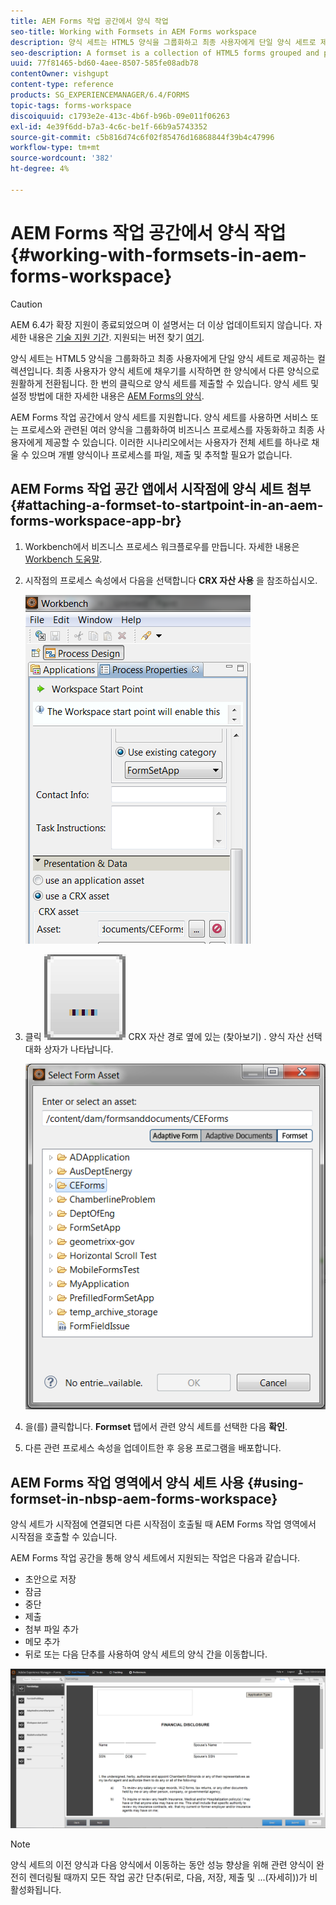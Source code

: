 ```yaml
---
title: AEM Forms 작업 공간에서 양식 작업
seo-title: Working with Formsets in AEM Forms workspace
description: 양식 세트는 HTML5 양식을 그룹화하고 최종 사용자에게 단일 양식 세트로 제공하는 컬렉션입니다. AEM Forms 작업 공간에서 양식 세트를 사용하는 방법을 알아봅니다.
seo-description: A formset is a collection of HTML5 forms grouped and presented as a single set of forms to end users. Learn how you can work with formsets in AEM Forms workspace.
uuid: 77f81465-bd60-4aee-8507-585fe08adb78
contentOwner: vishgupt
content-type: reference
products: SG_EXPERIENCEMANAGER/6.4/FORMS
topic-tags: forms-workspace
discoiquuid: c1793e2e-413c-4b6f-b96b-09e011f06263
exl-id: 4e39f6dd-b7a3-4c6c-be1f-66b9a5743352
source-git-commit: c5b816d74c6f02f85476d16868844f39b4c47996
workflow-type: tm+mt
source-wordcount: '382'
ht-degree: 4%

---
```


# AEM Forms 작업 공간에서 양식 작업 {#working-with-formsets-in-aem-forms-workspace}

>[!CAUTION]
>
>AEM 6.4가 확장 지원이 종료되었으며 이 설명서는 더 이상 업데이트되지 않습니다. 자세한 내용은 [기술 지원 기간](https://helpx.adobe.com/kr/support/programs/eol-matrix.html). 지원되는 버전 찾기 [여기](https://experienceleague.adobe.com/docs/).

양식 세트는 HTML5 양식을 그룹화하고 최종 사용자에게 단일 양식 세트로 제공하는 컬렉션입니다. 최종 사용자가 양식 세트에 채우기를 시작하면 한 양식에서 다른 양식으로 원활하게 전환됩니다. 한 번의 클릭으로 양식 세트를 제출할 수 있습니다. 양식 세트 및 설정 방법에 대한 자세한 내용은 [AEM Forms의 양식](/help/forms/using/formset-in-aem-forms.md).

AEM Forms 작업 공간에서 양식 세트를 지원합니다. 양식 세트를 사용하면 서비스 또는 프로세스와 관련된 여러 양식을 그룹화하여 비즈니스 프로세스를 자동화하고 최종 사용자에게 제공할 수 있습니다. 이러한 시나리오에서는 사용자가 전체 세트를 하나로 채울 수 있으며 개별 양식이나 프로세스를 파일, 제출 및 추적할 필요가 없습니다.

## AEM Forms 작업 공간 앱에서 시작점에 양식 세트 첨부 {#attaching-a-formset-to-startpoint-in-an-aem-forms-workspace-app-br}

1. Workbench에서 비즈니스 프로세스 워크플로우를 만듭니다. 자세한 내용은 [Workbench 도움말](https://www.adobe.com/go/learn_aemforms_workbench_63).
1. 시작점의 프로세스 속성에서 다음을 선택합니다 **CRX 자산 사용** 을 참조하십시오.

   ![1-1](assets/1-1.png)

1. 클릭 ![찾아보기](assets/browse.png) CRX 자산 경로 옆에 있는 (찾아보기) . 양식 자산 선택 대화 상자가 나타납니다.

   ![2](assets/2.png)

1. 을(를) 클릭합니다. **Formset** 탭에서 관련 양식 세트를 선택한 다음 **확인**.

1. 다른 관련 프로세스 속성을 업데이트한 후 응용 프로그램을 배포합니다.

## AEM Forms 작업 영역에서 양식 세트 사용 {#using-formset-in-nbsp-aem-forms-workspace}

양식 세트가 시작점에 연결되면 다른 시작점이 호출될 때 AEM Forms 작업 영역에서 시작점을 호출할 수 있습니다.

AEM Forms 작업 공간을 통해 양식 세트에서 지원되는 작업은 다음과 같습니다.

* 초안으로 저장
* 잠금
* 중단
* 제출
* 첨부 파일 추가
* 메모 추가
* 뒤로 또는 다음 단추를 사용하여 양식 세트의 양식 간을 이동합니다.

![3-1](assets/3-1.png)

>[!NOTE]
>
>양식 세트의 이전 양식과 다음 양식에서 이동하는 동안 성능 향상을 위해 관련 양식이 완전히 렌더링될 때까지 모든 작업 공간 단추(뒤로, 다음, 저장, 제출 및 ...(자세히))가 비활성화됩니다.
